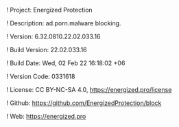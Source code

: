 ! Project: Energized Protection

! Description: ad.porn.malware blocking.

! Version: 6.32.0810.22.02.033.16

! Build Version: 22.02.033.16

! Build Date: Wed, 02 Feb 22 16:18:02 +06

! Version Code: 0331618

! License: CC BY-NC-SA 4.0, https://energized.pro/license

! Github: https://github.com/EnergizedProtection/block

! Web: https://energized.pro
